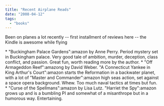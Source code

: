 ```yaml
---
title: "Recent Airplane Reads"
date: "2008-04-12"
tags: 
  - "books"
---
```


Been on planes a lot recently -- first installment of reviews here -- the Kindle is awesome while flying

\* "Buckingham Palace Gardens":amazon by Anne Perry. Period mystery set in Buckingham palace. Very good tale of ambition, murder, deception, class conflict, and passion. Great fun, worth reading more by the author. \* "Off Armageddon Reef":amazong by David Weber. "A Connecticut Yankee in King Arthur's Court":amazon starts the Reformation in a backwater planet, with a lot of "Master and Commander":amazon high seas action, set against a space opera background. Whew. Too much naval tactics at times but fun. \* "Curse of the Spellmans":amazon by Lisa Lutz. "Harriet the Spy":amazon grows up and is a bumbling PI and somewhat of a misanthrope but in a humorous way. Entertaining.
